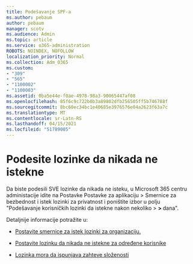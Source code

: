 ```yaml
---
title: Podešavanje SPF-a
ms.author: pebaum
author: pebaum
manager: scotv
ms.audience: Admin
ms.topic: article
ms.service: o365-administration
ROBOTS: NOINDEX, NOFOLLOW
localization_priority: Normal
ms.collection: Adm_O365
ms.custom:
- "309"
- "565"
- "1100002"
- "1100003"
ms.assetid: 0ba5e44e-f0ae-4978-98a3-90065447af08
ms.openlocfilehash: 85f6c9c722b0b3a89802dfb256505ff5b746788f
ms.sourcegitcommit: 8bc60ec34bc1e40685e3976576e04a2623f63a7c
ms.translationtype: MT
ms.contentlocale: sr-Latn-RS
ms.lasthandoff: 04/15/2021
ms.locfileid: "51789005"
---
```

# <a name="set-passwords-to-never-expire"></a>Podesite lozinke da nikada ne istekne

Da biste podesili SVE lozinke da nikada ne isteku, u Microsoft 365 centru administacije idite na Postavke Postavke za aplikaciju > Smernice za bezbednost i istek lozinki za privatnost i poništite izbor u polju "Podešavanje korisničkih lozinki da istekne nakon nekoliko  >  **[](https://portal.office.com/adminportal/home#/settings/security)  >  [](https://portal.microsoft.com/Adminportal/Home#/Settings/SecurityPrivacy/:/Settings/L1/PasswordPolicy)** dana".
  
Detaljnije informacije potražite u:

- [Postavite smernice za istek lozinki za organizaciju.](https://docs.microsoft.com/microsoft-365/admin/manage/set-password-expiration-policy)
  
- [Postavite lozinku da nikada ne istekne za određene korisnike](https://docs.microsoft.com/microsoft-365/admin/add-users/set-password-to-never-expire)

- [Lozinka mora da ispunjava zahteve složenosti](https://docs.microsoft.com/windows/security/threat-protection/security-policy-settings/password-must-meet-complexity-requirements)
  